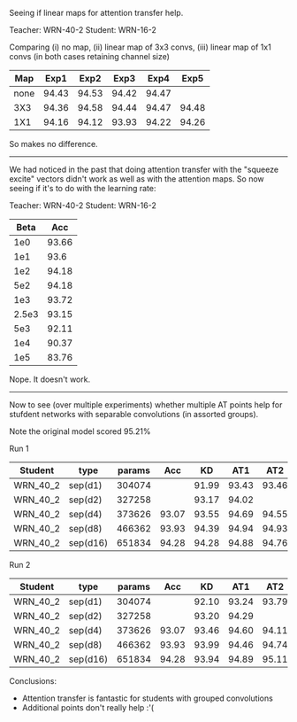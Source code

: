 Seeing if linear maps for attention transfer help.

Teacher: WRN-40-2
Student: WRN-16-2

Comparing (i) no map, (ii) linear map of 3x3 convs, (iii) linear map of 1x1 convs (in both cases retaining channel size)

| Map   | Exp1  | Exp2  | Exp3  | Exp4  | Exp5  |
|-------|-------|-------|-------|-------|-------|
| none  | 94.43 | 94.53 | 94.42 | 94.47 |       |
| 3X3   | 94.36 | 94.58 | 94.44 | 94.47 | 94.48 |
| 1X1   | 94.16 | 94.12 | 93.93 | 94.22 | 94.26 |

So makes no difference.

--------------------------------------------

We had noticed in the past that doing attention transfer with the "squeeze excite" vectors didn't work as well as with the attention maps. So now seeing if it's to do with the learning rate:

Teacher: WRN-40-2
Student: WRN-16-2

| Beta | Acc   |
|------|-------|
| 1e0  | 93.66 |  
| 1e1  | 93.6  |
| 1e2  | 94.18 |
| 5e2  | 94.18 |
| 1e3  | 93.72 |
| 2.5e3| 93.15 |
| 5e3  | 92.11 |
| 1e4  | 90.37 |
| 1e5  | 83.76 |

Nope. It doesn't work.

--------------------------------------------

Now to see (over multiple experiments) whether multiple AT points help for stufdent networks with separable convolutions (in assorted groups).

Note the original model scored 95.21%

Run 1

| Student | type    | params     | Acc   | KD    | AT1   | AT2    | AT3   |
|---------|---------|------------|-------|-------|-------|--------|-------|
|WRN_40_2 | sep(d1) |   304074   |       | 91.99 | 93.43 | 93.46  | 93.56 |
|WRN_40_2 | sep(d2) |   327258   |       | 93.17 | 94.02 |        |       |
|WRN_40_2 | sep(d4) |   373626   | 93.07 | 93.55 | 94.69 | 94.55  | 94.59 |
|WRN_40_2 | sep(d8) |   466362   | 93.93 | 94.39 | 94.94 | 94.93  | 94.64 |
|WRN_40_2 | sep(d16)|   651834   | 94.28 | 94.28 | 94.88 | 94.76  | 94.74 |

Run 2

| Student | type    | params     | Acc   | KD    | AT1   | AT2    | AT3   |
|---------|---------|------------|-------|-------|-------|--------|-------|
|WRN_40_2 | sep(d1) |   304074   |       | 92.10 | 93.24 | 93.79  | 93.46 |
|WRN_40_2 | sep(d2) |   327258   |       | 93.20 | 94.29 |        |       |
|WRN_40_2 | sep(d4) |   373626   | 93.07 | 93.46 | 94.60 | 94.11  | 94.44 |
|WRN_40_2 | sep(d8) |   466362   | 93.93 | 93.99 | 94.46 | 94.74  | 94.80 |
|WRN_40_2 | sep(d16)|   651834   | 94.28 | 93.94 | 94.89 | 95.11  | 94.83 |


Conclusions:
- Attention transfer is fantastic for students with grouped convolutions
- Additional points don't really help :'(
